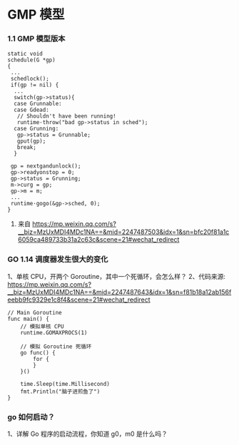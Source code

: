 # GMP 模型


### 1.1 GMP 模型版本

```
static void
schedule(G *gp)
{
 ...
 schedlock();
 if(gp != nil) {
  ...
  switch(gp->status){
  case Grunnable:
  case Gdead:
   // Shouldn't have been running!
   runtime·throw("bad gp->status in sched");
  case Grunning:
   gp->status = Grunnable;
   gput(gp);
   break;
  }

 gp = nextgandunlock();
 gp->readyonstop = 0;
 gp->status = Grunning;
 m->curg = gp;
 gp->m = m;
 ...
 runtime·gogo(&gp->sched, 0);
}
```
1. 来自 https://mp.weixin.qq.com/s?__biz=MzUxMDI4MDc1NA==&mid=2247487503&idx=1&sn=bfc20f81a1c6059ca489733b31a2c63c&scene=21#wechat_redirect


### GO 1.14 调度器发生很大的变化

1、单核 CPU，开两个 Goroutine，其中一个死循环，会怎么样？
2、代码来源:  https://mp.weixin.qq.com/s?__biz=MzUxMDI4MDc1NA==&mid=2247487643&idx=1&sn=f81b18a12ab156feebb9fc9329e1c8f4&scene=21#wechat_redirect
```
// Main Goroutine 
func main() {
    // 模拟单核 CPU
    runtime.GOMAXPROCS(1)
    
    // 模拟 Goroutine 死循环
    go func() {
        for {
        }
    }()

    time.Sleep(time.Millisecond)
    fmt.Println("脑子进煎鱼了")
}
```

### go 如何启动？
1、详解 Go 程序的启动流程，你知道 g0，m0 是什么吗？


